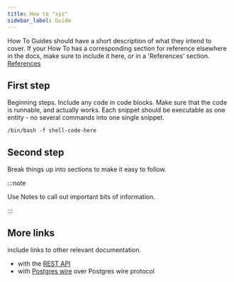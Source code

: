 ```yaml
---
title: How to "xyz"
sidebar_label: Guide
---
```


How To Guides should have a short description of what they intend to cover. If
your How To has a corresponding section for reference elsewhere in the docs,
make sure to include it here, or in a 'References' section. [References](sql.md)

## First step

Beginning steps. Include any code in code blocks. Make sure that the code is
runnable, and actually works. Each snippet should be executable as one entity -
no several commands into one single snippet.

```shell
/bin/bash -f shell-code-here
```

## Second step

Break things up into sections to make it easy to follow.

:::note

Use Notes to call out important bits of information.

:::

## More links

include links to other relevant documentation.

- with the [REST API](/docs/guide/rest/)
- with [Postgres wire](/docs/guide/postgres-wire/) over Postgres wire protocol
